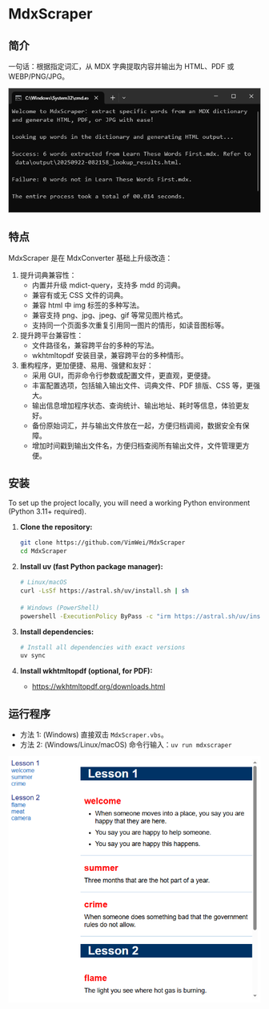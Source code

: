 # MdxScraper

## 简介

一句话：根据指定词汇，从 MDX 字典提取内容并输出为 HTML、PDF 或 WEBP/PNG/JPG。

![截图](docs/assets/images/screenshot.png)

## 特点

MdxScraper 是在 MdxConverter 基础上升级改造：

1. 提升词典兼容性：
    * 内置并升级 mdict-query，支持多 mdd 的词典。
    * 兼容有或无 CSS 文件的词典。
    * 兼容 html 中 img 标签的多种写法。
    * 兼容支持 png、jpg、jpeg、gif 等常见图片格式。
    * 支持同一个页面多次重复引用同一图片的情形，如读音图标等。
2. 提升跨平台兼容性：
    * 文件路径名，兼容跨平台的多种的写法。
    * wkhtmltopdf 安装目录，兼容跨平台的多种情形。
3. 重构程序，更加便捷、易用、强健和友好：
    * 采用 GUI，而非命令行参数或配置文件，更直观，更便捷。
    * 丰富配置选项，包括输入输出文件、词典文件、PDF 排版、CSS 等，更强大。
    * 输出信息增加程序状态、查询统计、输出地址、耗时等信息，体验更友好。
    * 备份原始词汇，并与输出文件放在一起，方便归档调阅，数据安全有保障。
    * 增加时间戳到输出文件名，方便归档查阅所有输出文件，文件管理更方便。

## 安装

To set up the project locally, you will need a working Python environment (Python 3.11+ required).

1. **Clone the repository:**
   ```bash
   git clone https://github.com/VimWei/MdxScraper
   cd MdxScraper
   ```

2. **Install uv (fast Python package manager):**
   ```bash
   # Linux/macOS
   curl -LsSf https://astral.sh/uv/install.sh | sh

   # Windows (PowerShell)
   powershell -ExecutionPolicy ByPass -c "irm https://astral.sh/uv/install.ps1 | iex"
   ```

3. **Install dependencies:**
   ```bash
   # Install all dependencies with exact versions
   uv sync
   ```

4. **Install wkhtmltopdf (optional, for PDF):**
   * https://wkhtmltopdf.org/downloads.html

## 运行程序

* 方法 1: (Windows) 直接双击 `MdxScraper.vbs`。
* 方法 2: (Windows/Linux/macOS) 命令行输入：`uv run mdxscraper`

![输出 html](docs/assets/images/html.png)

